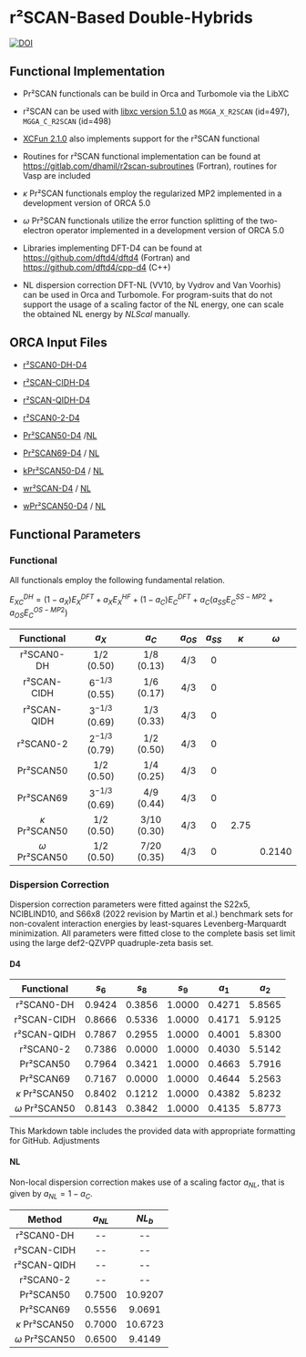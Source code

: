 # r²SCAN-Based Double-Hybrids

[![DOI](https://flat.badgen.net/badge/DOI/10.1063%205.0174988)](https://doi.org/10.1063/5.0174988)

## Functional Implementation

- Pr²SCAN functionals can be build in Orca and Turbomole via the LibXC
- r²SCAN can be used with [libxc version 5.1.0](https://www.tddft.org/programs/libxc/changes/#510---2021-01-19) as `MGGA_X_R2SCAN` (id=497), `MGGA_C_R2SCAN` (id=498)
- [XCFun 2.1.0](https://github.com/dftlibs/xcfun/releases/tag/v2.1.0) also implements support for the r²SCAN functional
- Routines for r²SCAN functional implementation can be found at https://gitlab.com/dhamil/r2scan-subroutines (Fortran), routines for Vasp are included

- $\kappa$ Pr²SCAN functionals employ the regularized MP2 implemented in a development version of ORCA 5.0
- $\omega$ Pr²SCAN functionals utilize the error function splitting of the two-electron operator implemented in a development version of ORCA 5.0

- Libraries implementing DFT-D4 can be found at https://github.com/dftd4/dftd4 (Fortran) and https://github.com/dftd4/cpp-d4 (C++)
- NL dispersion correction DFT-NL (VV10, by Vydrov and Van Voorhis) can be used in Orca and Turbomole. For program-suits that do not support the usage of a scaling factor of the NL energy, one can scale the obtained NL energy by $NLScal$ manually.

## ORCA Input Files

- [r²SCAN0-DH-D4](/input-files/r2scan0-dh-d4.inp)
- [r²SCAN-CIDH-D4](/input-files/r2scan-cidh-d4.inp)
- [r²SCAN-QIDH-D4](/input-files/r2scan-qidh-d4.inp)
- [r²SCAN0-2-D4](/input-files/r2scan0-2-d4.inp)

  
- [Pr²SCAN50-D4](input-files/pr2scan50-d4.inp)  /[NL](/input-files/pr2scan50-nl.inp)
- [Pr²SCAN69-D4](input-files/pr2scan69-d4.inp) / [NL](/input-files/pr2scan69-nl.inp)


- [kPr²SCAN50-D4](input-files/kpr2scan50-d4.inp) / [NL](/input-files/kpr2scan50-nl.inp)


- [wr²SCAN-D4](input-files/wr2scan-d4.inp) / [NL](/input-files/wr2scan-nl.inp)
- [wPr²SCAN50-D4](input-files/wpr2scan50-d4.inp) / [NL](/input-files/wpr2scan50-nl.inp)


## Functional Parameters

### Functional

All functionals employ the following fundamental relation.

$E_{XC}^{DH} = (1-a_{X})E_{X}^{DFT} + a_{X}E_{X}^{HF} + (1-a_{C})E_{C}^{DFT} + a_{C}(a_{SS}E_{C}^{SS-MP2}+a_{OS}E_{C}^{OS-MP2})$


| Functional | $a_X$ | $a_C$ | $a_{OS}$ | $a_{SS}$ | $\kappa$ | $\omega$ | 
| :---: | :---: | :---: | :---: | :---: | :---: | :---: |
| r²SCAN0-DH     | $1/2$               (0.50)   | $1/8$               (0.13)   | $4/3$              | 0     |  |  |
| r²SCAN-CIDH    | $6^{-1/3}$          (0.55)   | $1/6$               (0.17)   | $4/3$              | 0     |   |  |
| r²SCAN-QIDH    | $3^{-1/3}$          (0.69)   | $1/3$               (0.33)   | $4/3$              | 0     |   |  |
| r²SCAN0-2      | $2^{-1/3}$          (0.79)   | $1/2$               (0.50)   | $4/3$              | 0     |   |  |
| Pr²SCAN50      | $1/2$               (0.50)   | $1/4$               (0.25)   | $4/3$              | 0     |   |  |
| Pr²SCAN69      | $3^{-1/3}$          (0.69)   | $4/9$               (0.44)   | $4/3$              | 0     |   |  |
| $\kappa$ Pr²SCAN50      | $1/2$               (0.50)   | $3/10$              (0.30)   | $4/3$              | 0     |  2.75 |  |
| $\omega$ Pr²SCAN50      | $1/2$               (0.50)   | $7/20$              (0.35)   | $4/3$              | 0     |   | 0.2140 |



### Dispersion Correction

Dispersion correction parameters were fitted against the S22x5, NCIBLIND10, and S66x8 (2022 revision by Martin et al.) benchmark sets for non-covalent interaction energies by least-squares Levenberg-Marquardt minimization. All parameters were fitted close to the complete basis set limit using the large def2-QZVPP quadruple-zeta basis set.

#### D4
| Functional | $s_6$ | $s_8$ | $s_9$ | $a_1$ | $a_2$ |
| :---: | :---: | :---: | :---: | :---: | :---: |
| r²SCAN0-DH       | 0.9424  | 0.3856             | 1.0000       | 0.4271       | 5.8565       |
| r²SCAN-CIDH      | 0.8666  | 0.5336             | 1.0000       | 0.4171       | 5.9125       |
| r²SCAN-QIDH      | 0.7867  | 0.2955             | 1.0000       | 0.4001       | 5.8300       |
| r²SCAN0-2        | 0.7386  | 0.0000 | 1.0000       | 0.4030       | 5.5142       |
| Pr²SCAN50        | 0.7964  | 0.3421             | 1.0000       | 0.4663       | 5.7916       |
| Pr²SCAN69        | 0.7167  | 0.0000 | 1.0000       | 0.4644       | 5.2563       |
| $\kappa$ Pr²SCAN50 | 0.8402 | 0.1212             | 1.0000       | 0.4382       | 5.8232       |
| $\omega$ Pr²SCAN50 | 0.8143 | 0.3842             | 1.0000       | 0.4135       | 5.8773       |

This Markdown table includes the provided data with appropriate formatting for GitHub. Adjustments 

 
#### NL
Non-local dispersion correction makes use of a scaling factor $a_{NL}$, that is given by $a_{NL}=1-a_C$.

| Method | $a_{NL}$ | $NL_{b}$ |
| :---: | :---: | :---: |
| r²SCAN0-DH       | --          | --           |
| r²SCAN-CIDH      | --          | --           |
| r²SCAN-QIDH      | --          | --           |
| r²SCAN0-2        | --          | --           |
| Pr²SCAN50        | 0.7500      | 10.9207      |
| Pr²SCAN69        | 0.5556      | 9.0691       |
| $\kappa$ Pr²SCAN50 | 0.7000     | 10.6723      |
| $\omega$ Pr²SCAN50 | 0.6500     | 9.4149       |



